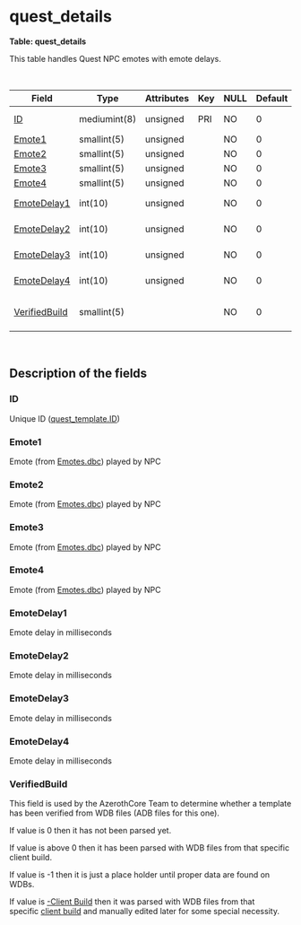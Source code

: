 # quest\_details

**Table: quest\_details**

This table handles Quest NPC emotes with emote delays.

 

| Field                           | Type         | Attributes | Key | NULL | Default | Comment                                                |
|---------------------------------|--------------|------------|-----|------|---------|--------------------------------------------------------|
| [ID](#id)                       | mediumint(8) | unsigned   | PRI | NO   | 0       | Unique ID ([quest\_template.ID](quest_template.md#id)) |
| [Emote1](#emote1)               | smallint(5)  | unsigned   |     | NO   | 0       | Quest NPC [Emote](../../dbc/Emotes.md)                 |
| [Emote2](#emote2)               | smallint(5)  | unsigned   |     | NO   | 0       | Quest NPC [Emote](../../dbc/Emotes.md)                 |
| [Emote3](#emote3)               | smallint(5)  | unsigned   |     | NO   | 0       | Quest NPC [Emote](../../dbc/Emotes.md)                 |
| [Emote4](#emote4)               | smallint(5)  | unsigned   |     | NO   | 0       | Quest NPC [Emote](../../dbc/Emotes.md)                 |
| [EmoteDelay1](#emotedelay1)     | int(10)      | unsigned   |     | NO   | 0       | Emote delay in milliseconds                            |
| [EmoteDelay2](#emotedelay2)     | int(10)      | unsigned   |     | NO   | 0       | Emote delay in milliseconds                            |
| [EmoteDelay3](#emotedelay3)     | int(10)      | unsigned   |     | NO   | 0       | Emote delay in milliseconds                            |
| [EmoteDelay4](#emotedelay4)     | int(10)      | unsigned   |     | NO   | 0       | Emote delay in milliseconds                            |
| [VerifiedBuild](#verifiedbuild) | smallint(5)  |            |     | NO   | 0       | Game client Build number or manually set value         |

 

## Description of the fields

### ID

Unique ID ([quest\_template.ID](quest_template.md#id))

### Emote1

Emote (from [Emotes.dbc](../../dbc/Emotes.md)) played by NPC

### Emote2

Emote (from [Emotes.dbc](../../dbc/Emotes.md)) played by NPC

### Emote3

Emote (from [Emotes.dbc](../../dbc/Emotes.md)) played by NPC

### Emote4

Emote (from [Emotes.dbc](../../dbc/Emotes.md)) played by NPC

### EmoteDelay1

Emote delay in milliseconds

### EmoteDelay2

Emote delay in milliseconds

### EmoteDelay3

Emote delay in milliseconds

### EmoteDelay4

Emote delay in milliseconds

### VerifiedBuild

This field is used by the AzerothCore Team to determine whether a template has been verified from WDB files (ADB files for this one).

If value is 0 then it has not been parsed yet.

If value is above 0 then it has been parsed with WDB files from that specific client build.

If value is -1 then it is just a place holder until proper data are found on WDBs.

If value is [-Client Build](../auth/realmlist.md "DB:Auth:realmlist") then it was parsed with WDB files from that specific [client build](../auth/realmlist.md#gamebuild "DB:Auth:realmlist") and manually edited later for some special necessity.
